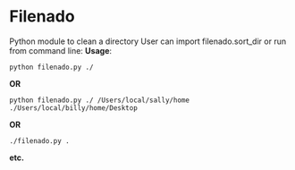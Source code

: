 Filenado
========

Python module to clean a directory
User can import filenado.sort_dir
or run from command line:
**Usage**:

```python filenado.py ./```

**OR**

``` python filenado.py ./ /Users/local/sally/home ./Users/local/billy/home/Desktop ```

**OR**

```./filenado.py .```

**etc.**
